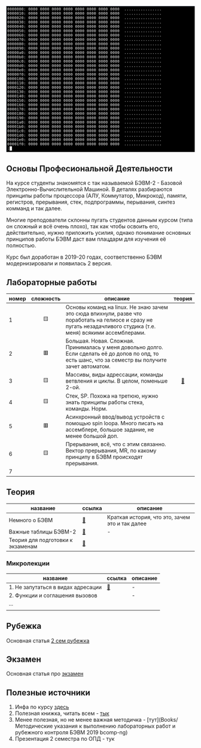 ![](img/Data-2521677485.gif)

## Основы Професиональной Деятельности

На курсе студенты знакомятся с так называемой БЭВМ-2 - Базовой Электронно-Вычислительной Машиной. В деталях разбираются принципы работы процессора (АЛУ, Коммутатор, Микрокод), памяти, регистров, прерывания, стек, подпрограммы, перывания, синтез комманд и так далее. 

Многие преподователи склонны пугать студентов данным курсом (типа он сложный и всё очень плохо), так как чтобы освоить его, действительно, нужно приложить усилия, однако понимание основных принципов работы БЭВМ даст вам плацдарм для изучения её полностью.

Курс был доработан в 2019-20 годах, соответственно БЭВМ модернизировали и появилась 2 версия.

## Лабораторные работы

| номер | сложность | описание                                                                                                                                                           |          теория           |
| ----- | :-------: | ------------------------------------------------------------------------------------------------------------------------------------------------------------------ | :-----------------------: |
| 1     |    🟨     | Основы команд на linux. Не знаю зачем это сюда впихнули, разве что поработать на гелиосе и сразу не пугать незадачливого студика (т.е. меня) всякими ассемблерами. |                           |
| 2     |    🟥     | Большая. Новая. Сложная. Принималась у меня довольно долго. Если сделать её до допов по опд, то есть шанс, что за семестр вы получите зачет автоматом.             |                           |
| 3     |    🟨     | Массивы, виды адрессации, команды ветвления и циклы. В целом, поменьше 2-ой.                                                                                       | [📑](2sem/lab3/README.md) |
| 4     |    🟨     | Стек, SP. Похожа на третюю, нужно знать принципы работы стека, команды. Норм.                                                                                      |                           |
| 5     |    🟥     | Асинхронный ввод/вывод устройств с помощью spin loopa. Много писать на ассемблере, большое задание, не менее большой доп.                                          |                           |
| 6     |    🟨     | Прерывания, всё, что с этим связанно. Вектор прерывания, MR, по какому принципу в БЭВМ происходят прерывания.                                                      |                           |
| 7     |           |                                                                                                                                                                    |                           |

## Теория

| название                          | ссылка                    | описание                                        |
| --------------------------------- | ------------------------- | ----------------------------------------------- |
| Немного о БЭВМ                    | [📑](ABOUT_BEC.md)        | Краткая история, что это, зачем это и так далее |
| Важные таблицы БЭВМ-2             | [📑](IMPORTANT_TABLES.md) | -                                               |
| Теория для подготовки к экзаменам | [📑](EXAM.md)             |                                                 |

### Микролекции

| название                           | ссылка                                     | описание |
| ---------------------------------- | ------------------------------------------ | -------- |
| 1. Не запутаться в видах адресации | [📑](microlectures/TYPES_OF_ADDRESSING.md) | -        |
| 2. Функции и соглашения вызовов    |                                            | -        |
| ...                                |                                            |          |
|                                    |                                            |          |

## Рубежка

Основная статья [2 сем рубежка](rubezh/README.md)

## Экзамен

Основная статья про [экзамен](EXAM.md)
## Полезные источники

1. Инфа по курсу [здесь](https://se.ifmo.ru/courses/csbasics)
2. Полезная книжка, читать всем - [тык](https://books.ifmo.ru/file/pdf/761.pdf)
3. Менее полезная, но не менее важная методичка - [тут](Books/Методические указания к выполнению лабораторных работ и рубежного контроля БЭВМ 2019 bcomp-ng)
4. Презентация 2 семестра по ОПД - тук